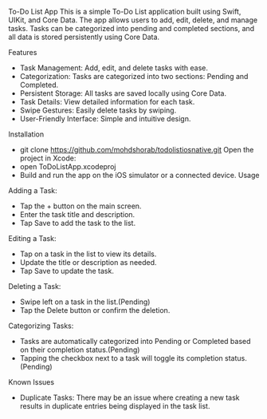 To-Do List App
This is a simple To-Do List application built using Swift, UIKit, and Core Data. The app allows users to add, edit, delete, and manage tasks. Tasks can be categorized into pending and completed sections, and all data is stored persistently using Core Data.

Features
- Task Management: Add, edit, and delete tasks with ease.
- Categorization: Tasks are categorized into two sections: Pending and Completed.
- Persistent Storage: All tasks are saved locally using Core Data.
- Task Details: View detailed information for each task.
- Swipe Gestures: Easily delete tasks by swiping.
- User-Friendly Interface: Simple and intuitive design.


Installation
- git clone https://github.com/mohdshorab/todolistiosnative.git
Open the project in Xcode:
- open ToDoListApp.xcodeproj
- Build and run the app on the iOS simulator or a connected device.
Usage


Adding a Task:

- Tap the + button on the main screen.
- Enter the task title and description.
- Tap Save to add the task to the list.

Editing a Task:

- Tap on a task in the list to view its details.
- Update the title or description as needed.
- Tap Save to update the task.

Deleting a Task: 

- Swipe left on a task in the list.(Pending)
- Tap the Delete button or confirm the deletion.

Categorizing Tasks:

- Tasks are automatically categorized into Pending or Completed based on their completion status.(Pending)
- Tapping the checkbox next to a task will toggle its completion status.(Pending)

Known Issues
- Duplicate Tasks: There may be an issue where creating a new task results in duplicate entries being displayed in the task list.

